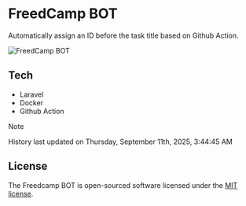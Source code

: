 # FreedCamp BOT

Automatically assign an ID before the task title based on Github Action.

![FreedCamp BOT](https://repository-images.githubusercontent.com/737932867/7d34798b-2680-471c-b089-a78a718d3d6a)

## Tech

- Laravel
- Docker
- Github Action

> [!NOTE]  
> History last updated on Thursday, September 11th, 2025, 3:44:45 AM

## License

The Freedcamp BOT is open-sourced software licensed under the [MIT license](https://opensource.org/licenses/MIT).
